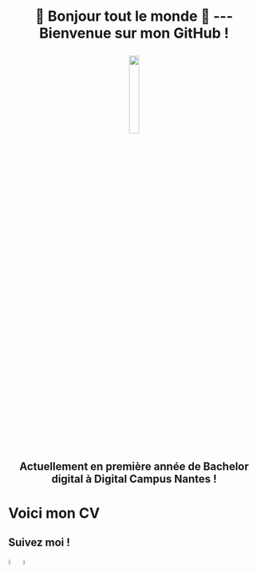 

 # <p align="center"> 👋 Bonjour tout le monde 👋 --- Bienvenue sur mon GitHub !  </p>

<p align="center"> <img width="20%" src="https://scontent-cdt1-1.cdninstagram.com/v/t51.2885-15/sh0.08/e35/s750x750/126359493_748011609132193_1596586259705526167_n.jpg?_nc_ht=scontent-cdt1-1.cdninstagram.com&_nc_cat=101&_nc_ohc=LafsmM1jBiEAX9UCELv&tp=1&oh=a3ecbb6ce6dd737bc82486967600a90a&oe=5FDFF0D1">  </p>

 ##  <p align="center"> Actuellement en première année de Bachelor digital à Digital Campus Nantes !  </p>
# <STYLE>A {text-decoration: none;} </STYLE> [Voici mon CV](https://github.com/MathisPoissel/MathisPoissel/blob/main/CV_2020_Poissel_Mathis_V2.pdf)
## Suivez moi !

[<img width="5%" src="https://image.flaticon.com/icons/png/512/174/174855.png" />](https://www.instagram.com/mathispsl_creations/?hl=fr)
[<img width="5%" src="https://cdn.iconscout.com/icon/free/png-256/linkedin-42-151143.png" />](https://www.linkedin.com/in/mathis-poissel-0b84911b9/)


<!--
**MathisPoissel/MathisPoissel** is a ✨ _special_ ✨ repository because its `README.md` (this file) appears on your GitHub profile.

Here are some ideas to get you started:

- 🔭 I’m currently working on ...
- 🌱 I’m currently learning ...
- 👯 I’m looking to collaborate on ...
- 🤔 I’m looking for help with ...
- 💬 Ask me about ...
- 📫 How to reach me: ...
- 😄 Pronouns: ...
- ⚡ Fun fact: ...
-->

